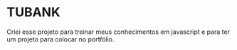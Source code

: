 # TUBANK
Criei esse projeto para treinar meus conhecimentos em javascript e para ter um projeto para colocar no portfólio. 
